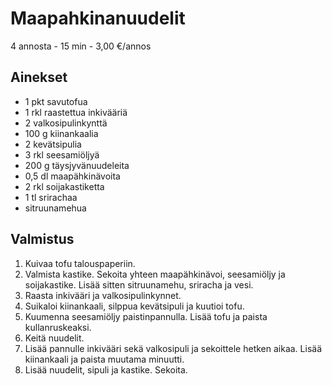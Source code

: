 # Maapahkinanuudelit
4 annosta - 15 min - 3,00 €/annos

<!--
![Ruokakuva](/.pic/placeholder.png)
-->

## Ainekset
- 1 pkt savutofua
- 1 rkl raastettua inkivääriä
- 2 valkosipulinkynttä
- 100 g kiinankaalia
- 2 kevätsipulia
- 3 rkl seesamiöljyä
- 200 g täysjyvänuudeleita
- 0,5 dl maapähkinävoita
- 2 rkl soijakastiketta
- 1 tl srirachaa
- sitruunamehua

## Valmistus
1. Kuivaa tofu talouspaperiin.
2. Valmista kastike. Sekoita yhteen maapähkinävoi, seesamiöljy ja soijakastike. Lisää sitten sitruunamehu, sriracha ja vesi.
3. Raasta inkivääri ja valkosipulinkynnet.
4. Suikaloi kiinankaali, silppua kevätsipuli ja kuutioi tofu.
5. Kuumenna seesamiöljy paistinpannulla. Lisää tofu ja paista kullanruskeaksi.
6. Keitä nuudelit.
7. Lisää pannulle inkivääri sekä valkosipuli ja sekoittele hetken aikaa. Lisää kiinankaali ja paista muutama minuutti.
8. Lisää nuudelit, sipuli ja kastike. Sekoita.

